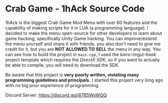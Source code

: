 # Crab Game - 1hAck Source Code

1hAck is the biggest Crab Game Mod Menu with over 60 features and the capability of making scripts for it in LUA (a programming language). I decided to make the menu open-source for other developers to learn about game hacking, specifically Unity Game hacking. You can improve/extend the menu yourself and share it with friends, you also don't need to give me credit for it, but you are **NOT ALLOWED TO SELL** the menu in any way. You can see how to build the project in `main.cpp`, I used the *kiero-imgui-hook* project template which requires the *DirectX SDK*, so if you want to actually be able to compile, you will need to download the SDK.

Be aware that this project is **very poorly written, violating many programming guidelines and principals.** I started this project very long ago with no big prior experience of programming.

Discord Server: https://discord.gg/j87B5WsWQQ
